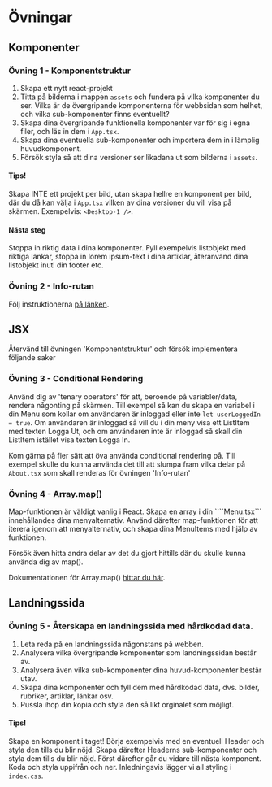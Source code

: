# Övningar

## Komponenter

### Övning 1 - Komponentstruktur
1. Skapa ett nytt react-projekt
2. Titta på bilderna i mappen ```assets``` och fundera på vilka komponenter du ser. Vilka är de övergripande komponenterna för webbsidan som helhet, och vilka sub-komponenter finns eventuellt?
3. Skapa dina övergripande funktionella komponenter var för sig i egna filer, och läs in dem i ```App.tsx```.
4. Skapa dina eventuella sub-komponenter och importera dem in i lämplig huvudkomponent.
5. Försök styla så att dina versioner ser likadana ut som bilderna i ```assets```.

#### Tips!
Skapa INTE ett projekt per bild, utan skapa hellre en komponent per bild, där du då kan välja i ```App.tsx``` vilken av dina versioner du vill visa på skärmen. Exempelvis: ```<Desktop-1 />```.

#### Nästa steg
Stoppa in riktig data i dina komponenter. Fyll exempelvis listobjekt med riktiga länkar, stoppa in lorem ipsum-text i dina artiklar, återanvänd dina listobjekt inuti din footer etc. 

### Övning 2 - Info-rutan
Följ instruktionerna [på länken](https://gist.github.com/Santosnr6/c31dd18e991b670e35977e9f9ca7c15c).

## JSX
Återvänd till övningen 'Komponentstruktur' och försök implementera följande saker

### Övning 3 - Conditional Rendering
Använd dig av 'tenary operators' för att, beroende på variabler/data, rendera någonting på skärmen. Till exempel så kan du skapa en variabel i din Menu som kollar om användaren är inloggad eller inte ```let userLoggedIn = true```. Om användaren är inloggad så vill du i din meny visa ett ListItem med texten Logga Ut, och om användaren inte är inloggad så skall din ListItem istället visa texten Logga In.

Kom gärna på fler sätt att öva använda conditional rendering på. Till exempel skulle du kunna använda det till att slumpa fram vilka delar på ```About.tsx``` som skall renderas för övningen 'Info-rutan' 

### Övning 4 - Array.map()
Map-funktionen är väldigt vanlig i React. Skapa en array i din ````Menu.tsx``` innehållandes dina menyalternativ. Använd därefter map-funktionen för att iterera igenom att menyalternativ, och skapa dina MenuItems med hjälp av funktionen. 

Försök även hitta andra delar av det du gjort hittills där du skulle kunna använda dig av map().

Dokumentationen för Array.map() [hittar du här](https://developer.mozilla.org/en-US/docs/Web/JavaScript/Reference/Global_Objects/Array/map).

## Landningssida

### Övning 5 - Återskapa en landningssida med hårdkodad data.
1. Leta reda på en landningssida någonstans på webben.
2. Analysera vilka övergripande komponenter som landningssidan består av.
3. Analysera även vilka sub-komponenter dina huvud-komponenter består utav.
4. Skapa dina komponenter och fyll dem med hårdkodad data, dvs. bilder, rubriker, artiklar, länkar osv.
5. Pussla ihop din kopia och styla den så likt orginalet som möjligt.

#### Tips!
Skapa en komponent i taget!
Börja exempelvis med en eventuell Header och styla den tills du blir nöjd. Skapa därefter Headerns sub-komponenter och styla dem tills du blir nöjd. Först därefter går du vidare till nästa komponent. Koda och styla uppifrån och ner.
Inledningsvis lägger vi all styling i ```index.css```.